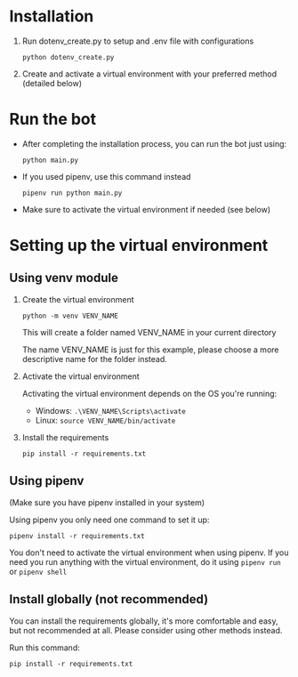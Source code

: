 # Installation

1. Run dotenv_create.py to setup and .env file with configurations

    `python dotenv_create.py`

2. Create and activate a virtual environment with your preferred method (detailed below)

# Run the bot

- After completing the installation process, you can run the bot just using:

    `python main.py`

- If you used pipenv, use this command instead

    `pipenv run python main.py`

- Make sure to activate the virtual environment if needed (see below)

# Setting up the virtual environment

## Using venv module

1. Create the virtual environment

    `python -m venv VENV_NAME`

    This will create a folder named VENV_NAME in your current directory

    The name VENV_NAME is just for this example, please choose a more descriptive name for the folder instead.

2. Activate the virtual environment

    Activating the virtual environment depends on the OS you're running:

    - Windows: `.\VENV_NAME\Scripts\activate`
    - Linux: `source VENV_NAME/bin/activate`
    
3. Install the requirements

    `pip install -r requirements.txt`

## Using pipenv

(Make sure you have pipenv installed in your system)

Using pipenv you only need one command to set it up:

`pipenv install -r requirements.txt`

You don't need to activate the virtual environment when using pipenv. If you need you run anything with the virtual environment, do it using `pipenv run` or `pipenv shell`

## Install globally (not recommended)

You can install the requirements globally, it's more comfortable and easy, but not recommended at all. Please consider using other methods instead.

Run this command:

`pip install -r requirements.txt`

